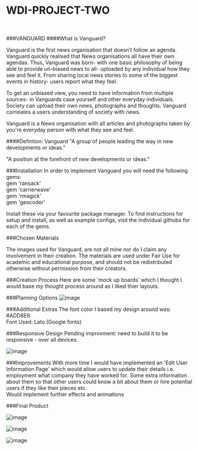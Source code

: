 # WDI-PROJECT-TWO 
<br>

###VANGUARD
####What is Vanguard? 

Vanguard is the first news organisation that doesn’t follow an agenda. Vanguard quickly realised that News organisations all have their own agendas. Thus, Vanguard was born- with one basic philosophy of being able to provide un-biased news to all- uploaded by any individual how they see and feel it. From sharing local news stories to some of the biggest events in history- users report what they feel. <br>

To get an unbiased view, you need to have information from multiple sources- in Vanguards case yourself and other everyday individuals. Society can upload their own news, photographs and thoughts. Vanguard correlates a users understanding of society with news. 
<br>

Vanguard is a News organisation with all articles and photographs taken by you're everyday person with what they see and feel. <br>


####Defintion: Vanguard
"A group of people leading the way in new developments or ideas."
<br>

"A position at the forefront of new developments or ideas."


###Installation
In order to implement Vanguard you will need the following gems:
<br> 
gem 'ransack'<br> 
gem 'carrierwave'<br> 
gem 'rmagick'<br> 
gem 'geocoder'<br> 

Install these via your favourite package manager. To find instructions for setup and install, as well as example configs, visit the individual githubs for each of the gems. 

###Chosen Materials

The images used for Vanguard, are not all mine nor do I claim any involvement in their creation. The materials are used under Fair Use for academic and educational purpose, and should not be redistributed otherwise without permission from their creators. 

###Creation Process 
Here are some 'mock up boards' which I thought I would base my thought process around as I liked thier layouts. 


###Planning Options
![image](http://i.imgur.com/ISDMSVY.png)
<br>



###Additional Extras
The font color I based my design around was: #ADD8E6
<br>
Font Used: Lato (Google fonts)


###Responsive Design
Pending improvment: need to build it to be responsive - over all devices.

![image](http://i.imgur.com/43IHPIw.png)



###Improvements
With more time I would have implemented an 'Edit User Information Page' which would allow users to update their details i.e. employment what company they have worked for. Some extra information about them so that other users could know a bit about them or hire potential users if they like their pieces etc.
<br> 
Would implement further effects and animations


###Final Product

![image](http://i.imgur.com/43IHPIw.png)

![image](http://i.imgur.com/HtJam6Z.png)

![image](http://i.imgur.com/gufDAmj.png)




